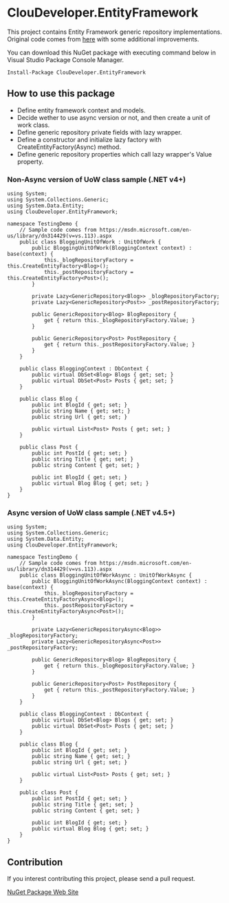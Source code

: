 # ClouDeveloper.EntityFramework

This project contains Entity Framework generic repository implementations. Original code comes from [here](https://www.asp.net/mvc/overview/older-versions/getting-started-with-ef-5-using-mvc-4/implementing-the-repository-and-unit-of-work-patterns-in-an-asp-net-mvc-application) with some additional improvements.

You can download this NuGet package with executing command below in Visual Studio Package Console Manager.

```
Install-Package ClouDeveloper.EntityFramework
```

## How to use this package

* Define entity framework context and models.
* Decide wether to use async version or not, and then create a unit of work class.
* Define generic repository private fields with lazy wrapper.
* Define a constructor and initialize lazy factory with CreateEntityFactory(Async) method.
* Define generic repository properties which call lazy wrapper's Value property.

### Non-Async version of UoW class sample (.NET v4+)

```
using System;
using System.Collections.Generic;
using System.Data.Entity;
using ClouDeveloper.EntityFramework;

namespace TestingDemo {
    // Sample code comes from https://msdn.microsoft.com/en-us/library/dn314429(v=vs.113).aspx
    public class BloggingUnitOfWork : UnitOfWork {
        public BloggingUnitOfWork(BloggingContext context) : base(context) {
            this._blogRepositoryFactory = this.CreateEntityFactory<Blog>();
            this._postRepositoryFactory = this.CreateEntityFactory<Post>();
        }

        private Lazy<GenericRepository<Blog>> _blogRepositoryFactory;
        private Lazy<GenericRepository<Post>> _postRepositoryFactory;

        public GenericRepository<Blog> BlogRepository {
            get { return this._blogRepositoryFactory.Value; }
        }

        public GenericRepository<Post> PostRepository {
            get { return this._postRepositoryFactory.Value; }
        }
    }

    public class BloggingContext : DbContext {
        public virtual DbSet<Blog> Blogs { get; set; }
        public virtual DbSet<Post> Posts { get; set; }
    }

    public class Blog {
        public int BlogId { get; set; }
        public string Name { get; set; }
        public string Url { get; set; }

        public virtual List<Post> Posts { get; set; }
    }

    public class Post {
        public int PostId { get; set; }
        public string Title { get; set; }
        public string Content { get; set; }

        public int BlogId { get; set; }
        public virtual Blog Blog { get; set; }
    }
}
```

### Async version of UoW class sample (.NET v4.5+)

```
using System;
using System.Collections.Generic;
using System.Data.Entity;
using ClouDeveloper.EntityFramework;

namespace TestingDemo {
    // Sample code comes from https://msdn.microsoft.com/en-us/library/dn314429(v=vs.113).aspx
    public class BloggingUnitOfWorkAsync : UnitOfWorkAsync {
        public BloggingUnitOfWorkAsync(BloggingContext context) : base(context) {
            this._blogRepositoryFactory = this.CreateEntityFactoryAsync<Blog>();
            this._postRepositoryFactory = this.CreateEntityFactoryAsync<Post>();
        }

        private Lazy<GenericRepositoryAsync<Blog>> _blogRepositoryFactory;
        private Lazy<GenericRepositoryAsync<Post>> _postRepositoryFactory;

        public GenericRepository<Blog> BlogRepository {
            get { return this._blogRepositoryFactory.Value; }
        }

        public GenericRepository<Post> PostRepository {
            get { return this._postRepositoryFactory.Value; }
        }
    }

    public class BloggingContext : DbContext {
        public virtual DbSet<Blog> Blogs { get; set; }
        public virtual DbSet<Post> Posts { get; set; }
    }

    public class Blog {
        public int BlogId { get; set; }
        public string Name { get; set; }
        public string Url { get; set; }

        public virtual List<Post> Posts { get; set; }
    }

    public class Post {
        public int PostId { get; set; }
        public string Title { get; set; }
        public string Content { get; set; }

        public int BlogId { get; set; }
        public virtual Blog Blog { get; set; }
    }
}
```

## Contribution

If you interest contributing this project, please send a pull request.

[NuGet Package Web Site](https://www.nuget.org/packages/ClouDeveloper.EntityFramework/)
